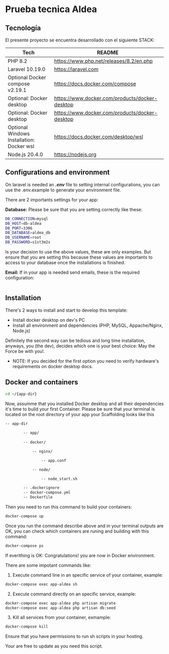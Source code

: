 
# Prueba tecnica Aldea



## Tecnología

El presente proyecto se encuentra desarrollado con el siguiente STACK:

| Tech | README |
| ------ | ------ |
| PHP 8.2 | https://www.php.net/releases/8.2/en.php|
| Laravel 10.19.0 | https://laravel.com|
| Optional Docker compose v2.19.1 | https://docs.docker.com/compose|
| Optional: Docker desktop | https://www.docker.com/products/docker-desktop|
| Optional: Docker desktop | https://www.docker.com/products/docker-desktop|
| Optional Windows Installation: Docker wsl | https://docs.docker.com/desktop/wsl|
| Node.js 20.4.0 | https://nodejs.org|


## Configurations and environment

On laravel is needed an ***.env*** file to setting internal configurations, you can use the .env.example to generate your environment file.  

There are 2 importants settings for your app:  

**Database:** Please be sure that you are setting correctly like these:

```sh
DB_CONNECTION=mysql
DB_HOST=db-aldea
DB_PORT=3306
DB_DATABASE=aldea_db
DB_USERNAME=root
DB_PASSWORD=s1st3m2s
```  

Is your decision to use the above values, these are only examples. But ensure that you are setting this because these values are importants to access to your database once the installations is finished.  

**Email:** If in your app is needed send emails, these is the required configuration:

```sh

```  

## Installation

There's 2 ways to install and start to develop this template:

- Install docker desktop on dev's PC
- Install all environment and dependencies (PHP, MySQL, Appache/Nginx, Node.js)

Definitely the second way can be tedious and long time installation, anyways, you (the dev), decides which one is your best choice: May the Force be with you!.

- NOTE: If you decided for the first option you need to verify hardware's requirements on docker desktop docs.


## Docker and containers

```sh
cd ~/{app-dir}
```

Now, assumme that you installed Docker desktop and all their dependencies it's time to build your first Container. Please be sure that your terminal is located on the root directory of your app your Scaffolding looks like this  


```sh
-- app-dir  
    
        -- app/  
        
        -- docker/  

            -- nginx/  

                -- app.conf  

            -- node/  

                -- node_start.sh  

        -- .dockerignore  
        -- docker-compose.yml
        -- Dockerfile  
```

Then you need to run this command to build your containers:  

```sh
docker-compose up
```

Once you run the command describe above and in your terminal outputs are OK, you can check which containers are runing and building with this command:


```sh
docker-compose ps
```  


If everithing is OK: Congratulations! you are now in Docker environment.  

There are some impotant commands like:  

1. Execute command line in an specific service of your container, example:  

```sh
docker-compose exec app-aldea sh
```  

2. Execute command directly on an specific service, example:  

```sh
docker-compose exec app-aldea php artisan migrate
docker-compose exec app-aldea php artisan db:seed
```  

3. Kill all services from your container, exmample:  

```sh
docker-compose kill
```  

Ensure that you have permissions to run sh scripts in your hosting.  

Your are free to update as you need this script.  